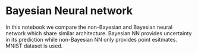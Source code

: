 # Bayesian Neural network
In this notebook we compare the non-Bayesian and Bayesian neural network which share similar architecture. Bayesian NN provides uncertainty in its prediction while non-Bayesian NN only provides point esitmates. MNIST dataset is used.
